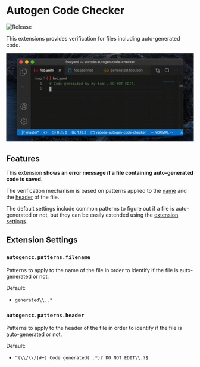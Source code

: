 # Autogen Code Checker

![Release](https://github.com/jotadrilo/vscode-autogen-code-checker/workflows/Release/badge.svg)

This extensions provides verification for files including auto-generated code.

![save-file](./images/save-file.gif)

## Features

This extension **shows an error message if a file containing auto-generated code is saved**.

The verification mechanism is based on patterns applied to the [name](#autogencc.patterns.filename) and the [header](#autogencc.patterns.header) of the file.

The default settings include common patterns to figure out if a file is auto-generated or not, but they can be easily extended using the [extension settings](#extension-settings).

## Extension Settings

### `autogencc.patterns.filename`

Patterns to apply to the name of the file in order to identify if the file is auto-generated or not.

Default:

- `generated\\..*`

### `autogencc.patterns.header`

Patterns to apply to the header of the file in order to identify if the file is auto-generated or not.

Default:

- `^(\\/\\/|#+) Code generated( .*)? DO NOT EDIT\\.?$`
